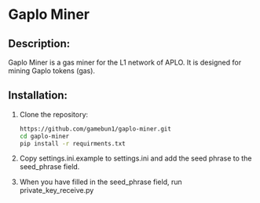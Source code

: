 # Gaplo Miner

## Description:

Gaplo Miner is a gas miner for the L1 network of APLO. It is designed for mining Gaplo tokens (gas).

## Installation:

1. Clone the repository:
   ```bash
   https://github.com/gamebun1/gaplo-miner.git
   cd gaplo-miner
   pip install -r requirments.txt
    ```

2. Copy settings.ini.example to settings.ini and add the seed phrase to the seed_phrase field.

3. When you have filled in the seed_phrase field, run private_key_receive.py

